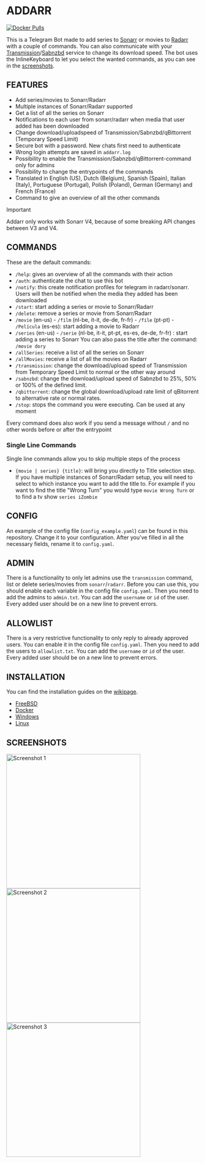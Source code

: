 # ADDARR

[![Docker Pulls](https://img.shields.io/docker/pulls/waterboy1602/addarr)](https://hub.docker.com/r/waterboy1602/addarr)

This is a Telegram Bot made to add series to [Sonarr](https://github.com/Sonarr/Sonarr) or movies to [Radarr](https://github.com/Radarr/Radarr) with a couple of commands. You can also communicate with your [Transmission](https://transmissionbt.com/)/[Sabnzbd](https://sabnzbd.org/) service to change its download speed. The bot uses the InlineKeyboard to let you select the wanted commands, as you can see in the [screenshots](#screenshots).

## FEATURES

- Add series/movies to Sonarr/Radarr
- Multiple instances of Sonarr/Radarr supported
- Get a list of all the series on Sonarr
- Notifications to each user from sonarr/radarr when media that user added has been downloaded
- Change download/uploadspeed of Transmission/Sabnzbd/qBittorrent (Temporary Speed Limit)
- Secure bot with a password. New chats first need to authenticate
- Wrong login attempts are saved in `addarr.log`
- Possibility to enable the Transmission/Sabnzbd/qBittorrent-command only for admins
- Possibility to change the entrypoints of the commands
- Translated in English (US), Dutch (Belgium), Spanish (Spain), Italian (Italy), Portuguese (Portugal), Polish (Poland), German (Germany) and French (France)
- Command to give an overview of all the other commands

> [!IMPORTANT]  
> Addarr only works with Sonarr V4, because of some breaking API changes between V3 and V4.

## COMMANDS

These are the default commands:

- `/help`: gives an overview of all the commands with their action
- `/auth`: authenticate the chat to use this bot
- `/notify`: this create notification profiles for telegram in radarr/sonarr. Users will then be notified when the media they added has been downloaded
- `/start`: start adding a series or movie to Sonarr/Radarr
- `/delete`: remove a series or movie from Sonarr/Radarr
- `/movie` (en-us) - `/film` (nl-be, it-it, de-de, fr-fr) - `/file` (pt-pt) - `/Película` (es-es): start adding a movie to Radarr
- `/series` (en-us) - `/serie` (nl-be, it-it, pt-pt, es-es, de-de, fr-fr) : start adding a series to Sonarr
    You can also pass the title after the command: `/movie dory`
- `/allSeries`: receive a list of all the series on Sonarr
- `/allMovies`: receive a list of all the movies on Radarr
- `/transmission`: change the download/upload speed of Transmission from Temporary Speed Limit to normal or the other way around
- `/sabnzbd`: change the download/upload speed of Sabnzbd to 25%, 50% or 100% of the defined limit.
- `/qbittorrent`: change the global download/upload rate limit of qBitorrent to alternative rate or normal rates.
- `/stop`: stops the command you were executing. Can be used at any moment  

Every command does also work if you send a message without `/` and no other words before or after the entrypoint

### Single Line Commands

Single line commands allow you to skip multiple steps of the process

- `{movie | series} {title}`: will bring you directly to Title selection step. If you have multiple instances of Sonarr/Radarr setup, you will need to select to which instance you want to add the title to. For example if you want to find the title "Wrong Turn" you would type `movie Wrong Turn` or to find a tv show `series iZombie`

## CONFIG

An example of the config file (`config_example.yaml`) can be found in this repository. Change it to your configuration. After you've filled in all the necessary fields, rename it to `config.yaml`.

## ADMIN

There is a functionality to only let admins use the `transmission` command, list or delete series/movies from `sonarr`/`radarr`. Before you can use this, you should enable each variable in the config file `config.yaml`. Then you need to add the admins to `admin.txt`. You can add the `username` or `id` of the user. Every added user should be on a new line to prevent errors.

## ALLOWLIST

There is a very restrictive functionality to only reply to already approved users. You can enable it in the config file `config.yaml`. Then you need to add the users to `allowlist.txt`. You can add the `username` or `id` of the user. Every added user should be on a new line to prevent errors.

## INSTALLATION

You can find the installation guides on the [wikipage](https://github.com/Waterboy1602/Addarr/wiki).

- [FreeBSD](https://github.com/Waterboy1602/Addarr/wiki/Installation-on-FreeBSD)
- [Docker](https://github.com/Waterboy1602/Addarr/wiki/Installation-on-Docker)
- [Windows](https://github.com/Waterboy1602/Addarr/wiki/Installation-on-Windows)
- [Linux](https://github.com/Waterboy1602/Addarr/wiki/Installation-on-Linux)

## SCREENSHOTS

<div style="float: left">
<img src="https://i.imgur.com/axufiPY.png" height="350" style="padding-right: 50px" alt="Screenshot 1">
<img src="https://i.imgur.com/oH0Q8XI.png" height="350" style="padding-right: 50px" alt="Screenshot 2">
<img src="https://i.imgur.com/17zZJ4s.png" height="350" style="padding-right: 50px" alt="Screenshot 3">
</div>
